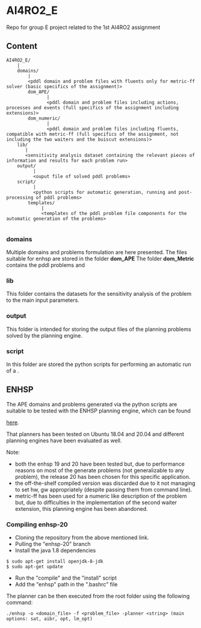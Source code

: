 # AI4RO2_E
Repo for group E project related to the 1st AI4RO2 assignment


## Content

```
AI4RO2_E/
    |
    domains/
        |
        <pddl domain and problem files with fluents only for metric-ff solver (basic specifics of the assignment)>
        dom_APE/
               |
               <pddl domain and problem files including actions, processes and events (full specifics of the assignment including extensions)>
        dom_numeric/
               |
               <pddl domain and problem files including fluents, compatible with metric-ff (full specifics of the assignment, not including the two waiters and the buiscut extensions)>
    lib/
       |
       <sensitivity analysis dataset containing the relevant pieces of information and results for each problem run>
    output/
          |
          <ouput file of solved pddl problems>
    script/
          |               
          <python scripts for automatic generation, running and post-processing of pddl problems>
        templates/
             |
             <templates of the pddl problem file components for the automatic generation of the problems>
                               
```

### domains

Multiple domains and problems formulation are here presented.
The files suitable for enhsp are stored in the folder **dom_APE**
The folder **dom_Metric** contains the pddl problems and

### lib

This folder contains the datasets for the sensitivity analysis of the problem to the main input parameters.

### output

This folder is intended for storing the output files of the planning problems solved by the planning engine.

### script

In this folder are stored the python scripts for performing an automatic run of a .

## ENHSP

The APE domains and problems generated via the python scripts are suitable to be tested with the ENHSP planning engine, which can be found

[here](https://gitlab.com/enricos83/ENHSP-Public/-/tree/enhsp-20).

That planners has been tested on Ubuntu 18.04 and 20.04 and different planning engines have been evaluated as well.

Note:
- both the enhsp 19 and 20 have been tested but, due to performance reasons on most of the generate problems (not generalizable to any problem),
the release 20 has been chosen for this specific application.
- the off-the-shelf compiled version was discarded due to it not managing to set hw, gw appropriately (despite passing them from command line).
- metric-ff has been used for a numeric like description of the problem but, due to difficulties in the implementation of the second waiter extension, this
  planning engine has been abandoned.

### Compiling enhsp-20

- Cloning the repository from the above mentioned link.
- Pulling the "enhsp-20" branch
- Install the java 1.8 dependencies
```
$ sudo apt-get install openjdk-8-jdk
$ sudo apt-get update
```
- Run the "compile" and the "install" script
- Add the "enhsp" path in the ".bashrc" file

The planner can be then executed from the root folder using the following command:
```
./enhsp -o <domain_file> -f <problem_file> -planner <string> (main options: sat, aibr, opt, lm_opt)
```

